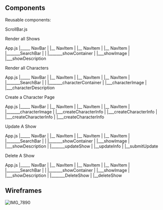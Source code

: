## Components


Reusable components:

ScrollBar.js 


Render all Shows

App.js
|_____ NavBar
|           |__ NavItem
|           |__ NavItem
|           |__ NavItem
|
|_______SearchBar
|
|
|_______showContainer
|               |___showImage
|               |___showDescription




Render all Characters

App.js
|_____ NavBar
|           |__ NavItem
|           |__ NavItem
|           |__ NavItem
|
|_______SearchBar
|
|
|_______characterContainer
|               |___characterImage
|               |___characterDescription




Create a Character Page

App.js
|_____ NavBar
|           |__ NavItem
|           |__ NavItem
|           |__ NavItem
|
|_______characterImage
|                |___createCharacterInfo
|                |___createCharacterInfo
|                |___createCharacterInfo
|                |___createCharacterInfo          


Update A Show

App.js
|_____ NavBar
|           |__ NavItem
|           |__ NavItem
|           |__ NavItem
|
|_______SearchBar
|
|
|_______showContainer
|               |___showImage
|               |___showDescription
|
|_______updateShow
|               |__updateInfo
|               |__submitUpdate



Delete A Show

App.js
|_____ NavBar
|           |__ NavItem
|           |__ NavItem
|           |__ NavItem
|
|_______SearchBar
|
|
|_______showContainer
|               |___showImage
|               |___showDescription
|
|_______DeleteShow
|               |__deleteShow

## Wireframes

![IMG_7890](https://user-images.githubusercontent.com/62629275/81578835-5edba400-9379-11ea-9a35-fbadd236c1b1.JPG)

